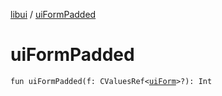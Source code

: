 [libui](index.md) / [uiFormPadded](./ui-form-padded.md)

# uiFormPadded

`fun uiFormPadded(f: CValuesRef<`[`uiForm`](ui-form.md)`>?): Int`